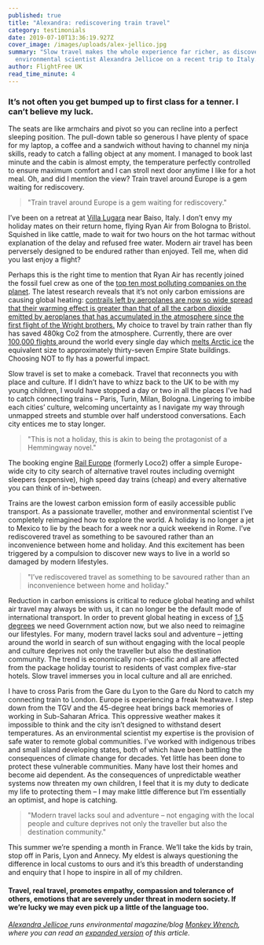 ```yaml
---
published: true
title: "Alexandra: rediscovering train travel"
category: testimonials
date: 2019-07-10T13:36:19.927Z
cover_image: /images/uploads/alex-jellico.jpg
summary: "Slow travel makes the whole experience far richer, as discovered by
  environmental scientist Alexandra Jellicoe on a recent trip to Italy. "
author: FlightFree UK
read_time_minute: 4
---
```

### It’s not often you get bumped up to first class for a tenner. I can’t believe my luck.

The seats are like armchairs and pivot so you can recline into a perfect sleeping position. The pull-down table so generous I have plenty of space for my laptop, a coffee and a sandwich without having to channel my ninja skills, ready to catch a falling object at any moment. I managed to book last minute and the cabin is almost empty, the temperature perfectly controlled to ensure maximum comfort and I can stroll next door anytime I like for a hot meal. Oh, and did I mention the view? Train travel around Europe is a gem waiting for rediscovery.

> "Train travel around Europe is a gem waiting for rediscovery."

I’ve been on a retreat at [Villa Lugara](https://villalugara.com/) near Baiso, Italy. I don’t envy my holiday mates on their return home, flying Ryan Air from Bologna to Bristol. Squished in like cattle, made to wait for two hours on the hot tarmac without explanation of the delay and refused free water. Modern air travel has been perversely designed to be endured rather than enjoyed. Tell me, when did you last enjoy a flight? 

Perhaps this is the right time to mention that Ryan Air has recently joined the fossil fuel crew as one of the [top ten most polluting companies on the planet](https://www.transportenvironment.org/press/ryanair-joins-club-europe’s-top-10-carbon-polluters). The latest research reveals that it’s not only carbon emissions are causing global heating: [contrails left by aeroplanes are now so wide spread that their warming effect is greater than that of all the carbon dioxide emitted by aeroplanes that has accumulated in the atmosphere since the first flight of the Wright brothers.](https://www.newscientist.com/article/2207886-it-turns-out-planes-are-even-worse-for-the-climate-than-we-thought/) My choice to travel by train rather than fly has saved 480kg Co2 from the atmosphere. Currently, there are over [100,000 flights ](https://www.statista.com/statistics/564769/airline-industry-number-of-flights/)around the world every single day which [melts Arctic ice](https://www.ucl.ac.uk/news/2016/nov/arctic-sea-ice-loss-linked-personal-co2-emissions) the equivalent size to approximately thirty-seven Empire State buildings. Choosing NOT to fly has a powerful impact.

Slow travel is set to make a comeback. Travel that reconnects you with place and culture. If I didn’t have to whizz back to the UK to be with my young children, I would have stopped a day or two in all the places I’ve had to catch connecting trains – Paris, Turin, Milan, Bologna. Lingering to imbibe each cities’ culture, welcoming uncertainty as I navigate my way through unmapped streets and stumble over half understood conversations. Each city entices me to stay longer. 

> "This is not a holiday, this is akin to being the protagonist of a Hemmingway novel."

The booking engine [Rail Europe](https://raileurope.co.uk) (formerly Loco2) offer a simple Europe-wide city to city search of alternative travel routes including overnight sleepers (expensive), high speed day trains (cheap) and every alternative you can think of in-between. 

Trains are the lowest carbon emission form of easily accessible public transport. As a passionate traveller, mother and environmental scientist I’ve completely reimagined how to explore the world. A holiday is no longer a jet to Mexico to lie by the beach for a week nor a quick weekend in Rome. I’ve rediscovered travel as something to be savoured rather than an inconvenience between home and holiday. And this excitement has been triggered by a compulsion to discover new ways to live in a world so damaged by modern lifestyles.

> "I’ve rediscovered travel as something to be savoured rather than an inconvenience between home and holiday."

Reduction in carbon emissions is critical to reduce global heating and whilst air travel may always be with us, it can no longer be the default mode of international transport. In order to prevent global heating in excess of [1.5 degrees](https://www.ipcc.ch/sr15/) we need Government action now, but we also need to reimagine our lifestyles. For many, modern travel lacks soul and adventure – jetting around the world in search of sun without engaging with the local people and culture deprives not only the traveller but also the destination community. The trend is economically non-specific and all are affected from the package holiday tourist to residents of vast complex five-star hotels. Slow travel immerses you in local culture and all are enriched.

I have to cross Paris from the Gare du Lyon to the Gare du Nord to catch my connecting train to London. Europe is experiencing a freak heatwave. I step down from the TGV and the 45-degree heat brings back memories of working in Sub-Saharan Africa. This oppressive weather makes it impossible to think and the city isn’t designed to withstand desert temperatures. As an environmental scientist my expertise is the provision of safe water to remote global communities. I’ve worked with indigenous tribes and small island developing states, both of which have been battling the consequences of climate change for decades. Yet little has been done to protect these vulnerable communities. Many have lost their homes and become aid dependent. As the consequences of unpredictable weather systems now threaten my own children, I feel that it is my duty to dedicate my life to protecting them – I may make little difference but I’m essentially an optimist, and hope is catching. 

> "Modern travel lacks soul and adventure – not engaging with the local people and culture deprives not only the traveller but also the destination community."

This summer we’re spending a month in France. We’ll take the kids by train, stop off in Paris, Lyon and Annecy. My eldest is always questioning the difference in local customs to ours and it’s this breadth of understanding and enquiry that I hope to inspire in all of my children.

#### Travel, real travel, promotes empathy, compassion and tolerance of others, emotions that are severely under threat in modern society. If we’re lucky we may even pick up a little of the language too.

[*Alexandra Jellicoe* ](https://twitter.com/alexjellicoe)*runs environmental magazine/blog* *[Monkey Wrench](https://www.monkeywrench.org.uk/), where you can read an* *[expanded version](https://www.monkeywrench.org.uk/blog/2019/7/2/train-travel-is-a-gem-waiting-for-rediscovery?rq=train%20travel)* *of* *this article.*